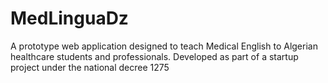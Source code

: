 # MedLinguaDz
A prototype web application designed to teach Medical English to Algerian healthcare students and professionals. Developed as part of a startup project under the national decree 1275
